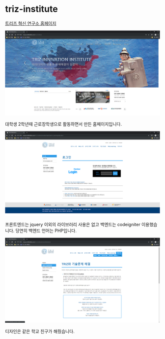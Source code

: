 # triz-institute
[트리즈 혁신 연구소 홈페이지](http://www.cshyeon.com/triz-institute)

<p align="center">
  <img src="image/1.png">
</p>

대학생 2학년때 근로장학생으로 활동하면서 만든 홈페이지입니다.

<p align="center">
  <img src="image/2.png">
</p>

프론트엔드는 jquery 이외의 라이브러리 사용은 없고 백엔드는 codeigniter 이용했습니다. 당연히 백엔드 언어는 PHP입니다.

<p align="center">
  <img src="image/3.png">
</p>

디자인은 같은 학교 친구가 해줬습니다.